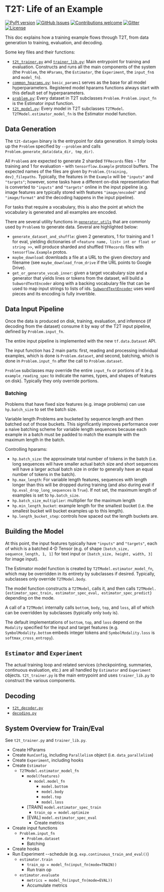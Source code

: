 # T2T: Life of an Example

[![PyPI
version](https://badge.fury.io/py/tensor2tensor.svg)](https://badge.fury.io/py/tensor2tensor)
[![GitHub
Issues](https://img.shields.io/github/issues/tensorflow/tensor2tensor.svg)](https://github.com/tensorflow/tensor2tensor/issues)
[![Contributions
welcome](https://img.shields.io/badge/contributions-welcome-brightgreen.svg)](CONTRIBUTING.md)
[![Gitter](https://img.shields.io/gitter/room/nwjs/nw.js.svg)](https://gitter.im/tensor2tensor/Lobby)
[![License](https://img.shields.io/badge/License-Apache%202.0-brightgreen.svg)](https://opensource.org/licenses/Apache-2.0)

This doc explains how a training example flows through T2T, from data generation
to training, evaluation, and decoding.

Some key files and their functions:

*   [`t2t_trainer.py`](https://github.com/tensorflow/tensor2tensor/tree/master/tensor2tensor/bin/t2t_trainer.py) and [`trainer_lib.py`](https://github.com/tensorflow/tensor2tensor/tree/master/tensor2tensor/utils/trainer_lib.py):
    Main entrypoint for training and evaluation.  Constructs and runs all the
    main components of the system (the `Problem`, the `HParams`, the
    `Estimator`, the `Experiment`, the `input_fn`s and `model_fn`).
*   [`common_hparams.py`](https://github.com/tensorflow/tensor2tensor/tree/master/tensor2tensor/layers/common_hparams.py):
    `basic_params1` serves as the base for all model hyperparameters. Registered
    model hparams functions always start with this default set of
    hyperparameters.
*   [`problem.py`](https://github.com/tensorflow/tensor2tensor/tree/master/tensor2tensor/data_generators/problem.py):
    Every dataset in T2T subclasses `Problem`. `Problem.input_fn` is the
    Estimator input function.
*   [`t2t_model.py`](https://github.com/tensorflow/tensor2tensor/tree/master/tensor2tensor/utils/t2t_model.py):
    Every model in T2T subclasses `T2TModel`. `T2TModel.estimator_model_fn` is
    the Estimator model function.

## Data Generation

The `t2t-datagen` binary is the entrypoint for data generation. It simply looks
up the `Problem` specified by `--problem` and calls
`Problem.generate_data(data_dir, tmp_dir)`.

All `Problem`s are expected to generate 2 sharded `TFRecords` files - 1 for
training and 1 for evaluation - with `tensorflow.Example` protocol buffers. The
expected names of the files are given by `Problem.{training, dev}_filepaths`.
Typically, the features in the `Example` will be `"inputs"` and `"targets"`;
however, some tasks have a different on-disk representation that is converted to
`"inputs"` and `"targets"` online in the input pipeline (e.g. image features are
typically stored with features `"image/encoded"` and `"image/format"` and the
decoding happens in the input pipeline).

For tasks that require a vocabulary, this is also the point at which the
vocabulary is generated and all examples are encoded.

There are several utility functions in
[`generator_utils`](https://github.com/tensorflow/tensor2tensor/tree/master/tensor2tensor/data_generators/generator_utils.py)
that are commonly used by `Problem`s to generate data. Several are highlighted
below:

*   `generate_dataset_and_shuffle`: given 2 generators, 1 for training and 1 for
    eval, yielding dictionaries of `<feature name, list< int or float or
    string >>`, will produce sharded and shuffled `TFRecords` files with
    `tensorflow.Example` protos.
*   `maybe_download`: downloads a file at a URL to the given directory and
    filename (see `maybe_download_from_drive` if the URL points to Google
    Drive).
*   `get_or_generate_vocab_inner`: given a target vocabulary size and a
    generator that yields lines or tokens from the dataset, will build a
    `SubwordTextEncoder` along with a backing vocabulary file that can be used
    to map input strings to lists of ids.
    [`SubwordTextEncoder`](https://github.com/tensorflow/tensor2tensor/tree/master/tensor2tensor/data_generators/text_encoder.py)
    uses word pieces and its encoding is fully invertible.

## Data Input Pipeline

Once the data is produced on disk, training, evaluation, and inference (if
decoding from the dataset) consume it by way of the T2T input pipeline, defined
by `Problem.input_fn`.

The entire input pipeline is implemented with the new `tf.data.Dataset` API.

The input function has 2 main parts: first, reading and processing individual
examples, which is done is `Problem.dataset`, and second, batching, which is
done in `Problem.input_fn` after the call to `Problem.dataset`.

`Problem` subclasses may override the entire `input_fn` or portions of it (e.g.
`example_reading_spec` to indicate the names, types, and shapes of features on
disk). Typically they only override portions.

### Batching

Problems that have fixed size features (e.g. image problems) can use
`hp.batch_size` to set the batch size.

Variable length Problems are bucketed by sequence length and then batched out of
those buckets.  This significantly improves performance over a naive batching
scheme for variable length sequences because each example in a batch must be
padded to match the example with the maximum length in the batch.

Controlling hparams:

* `hp.batch_size`: the approximate total number of tokens in
  the batch (i.e. long sequences will have smaller actual batch size and short
  sequences will have a larger actual batch size in order to generally have an
  equal number of tokens in the batch).
* `hp.max_length`: For variable length features, sequences with length longer
  than this will be dropped during training (and also during eval if
  `hp.eval_drop_long_sequences` is `True`). If not set, the maximum length of
  examples is set to `hp.batch_size`.
* `hp.batch_size_multiplier`: multiplier for the maximum length
* `hp.min_length_bucket`: example length for the smallest bucket (i.e. the
  smallest bucket will bucket examples up to this length).
* `hp.length_bucket_step`: controls how spaced out the length buckets are.

## Building the Model

At this point, the input features typically have `"inputs"` and `"targets"`,
each of which is a batched 4-D Tensor (e.g. of shape `[batch_size,
sequence_length, 1, 1]` for text input or `[batch_size, height, width, 3]` for
image input).

The Estimator model function is created by `T2TModel.estimator_model_fn`, which
may be overridden in its entirety by subclasses if desired. Typically,
subclasses only override `T2TModel.body`.

The model function constructs a `T2TModel`, calls it, and then calls
`T2TModel.{estimator_spec_train, estimator_spec_eval, estimator_spec_predict}`
depending on the mode.

A call of a `T2TModel` internally calls `bottom`, `body`, `top`, and `loss`, all
of which can be overridden by subclasses (typically only `body` is).

The default implementations of `bottom`, `top`, and `loss` depend on the
`Modality` specified for the input and target features (e.g.
`SymbolModality.bottom` embeds integer tokens and `SymbolModality.loss` is
`softmax_cross_entropy`).

## `Estimator` and `Experiment`

The actual training loop and related services (checkpointing, summaries,
continuous evaluation, etc.) are all handled by `Estimator` and `Experiment`
objects. `t2t_trainer.py` is the main entrypoint and uses `trainer_lib.py`
to construct the various components.

## Decoding

* [`t2t_decoder.py`](https://github.com/tensorflow/tensor2tensor/tree/master/tensor2tensor/bin/t2t-decoder)
* [`decoding.py`](https://github.com/tensorflow/tensor2tensor/tree/master/tensor2tensor/utils/decoding.py)

## System Overview for Train/Eval

See `t2t_trainer.py` and `trainer_lib.py`.

* Create HParams
* Create `RunConfig`, including `Parallelism` object (i.e. `data_parallelism`)
* Create `Experiment`, including hooks
* Create `Estimator`
  * `T2TModel.estimator_model_fn`
    * `model(features)`
      * `model.model_fn`
        * `model.bottom`
        * `model.body`
        * `model.top`
        * `model.loss`
    * [TRAIN] `model.estimator_spec_train`
      * `train_op = model.optimize`
    * [EVAL] `model.estimator_spec_eval`
      * Create metrics
* Create input functions
  * `Problem.input_fn`
    * `Problem.dataset`
    * Batching
* Create hooks
* Run Experiment --schedule (e.g. `exp.continuous_train_and_eval()`)
  * `estimator.train`
    * `train_op = model_fn(input_fn(mode=TRAIN))`
    * Run train op
  * `estimator.evaluate`
    * `metrics = model_fn(input_fn(mode=EVAL))`
    * Accumulate metrics
